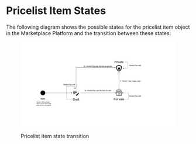 # Pricelist Item States

The following diagram shows the possible states for the pricelist item object in the Marketplace Platform and the transition between these states:

<figure><img src="../../../../.gitbook/assets/state_diagram_pricelist_item.png" alt=""><figcaption><p>Pricelist item state transition</p></figcaption></figure>
